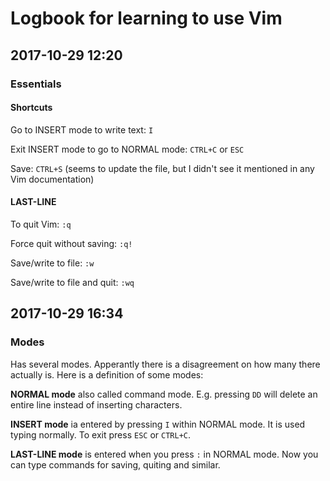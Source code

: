 ﻿# Logbook for learning to use Vim

## 2017-10-29 12:20 

### Essentials

#### Shortcuts

Go to INSERT mode to write text: `I`

Exit INSERT mode to go to NORMAL mode: `CTRL+C` or `ESC`

Save: `CTRL+S` (seems to update the file, but I didn't see it mentioned in any Vim documentation)

#### LAST-LINE

To quit Vim: `:q`

Force quit without saving: `:q!`

Save/write to file: `:w`

Save/write to file and quit: `:wq`

## 2017-10-29 16:34

### Modes

Has several modes. Apperantly there is a disagreement on how many there actually is. Here is a definition of some modes:

**NORMAL mode** also called command mode. E.g. pressing `DD` will delete an entire line instead of inserting characters.

**INSERT mode** ia entered by pressing `I` within NORMAL mode. It is used typing normally. To exit press `ESC` or `CTRL+C`.

**LAST-LINE mode** is entered when you press `:` in NORMAL mode. Now you can type commands for saving, quiting and similar.




